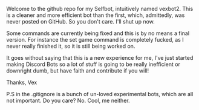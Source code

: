 Welcome to the github repo for my Selfbot, intuitively named vexbot2. This is a cleaner and more efficient bot than the first, which,
admittedly, was never posted on GitHub. So you don't care. I'll shut up now.

Some commands are currently being fixed and this is by no means a final version. For instance the set game command is completely fucked, as
I never really finished it, so it is still being worked on.

It goes without saying that this is a new experience for me, I've just started making Discord Bots so a lot of stuff is going to be really
inefficient or downright dumb, but have faith and contribute if you will!

Thanks,
Vex

P.S in the .gitignore is a bunch of un-loved experimental bots, which are all not important. Do you care? No. Cool, me neither.
